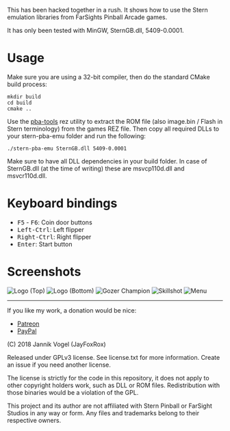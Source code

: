 This has been hacked together in a rush.
It shows how to use the Stern emulation libraries from FarSights Pinball Arcade games.

It has only been tested with MinGW, SternGB.dll, 5409-0.0001.

# Usage

Make sure you are using a 32-bit compiler, then do the standard CMake build process:

```
mkdir build
cd build
cmake ..
```

Use the [pba-tools](https://github.com/JayFoxRox/pba-tools) rez utility to extract the ROM file (also image.bin / Flash in Stern terminology) from the games REZ file.
Then copy all required DLLs to your stern-pba-emu folder and run the following:

```
./stern-pba-emu SternGB.dll 5409-0.0001
```

Make sure to have all DLL dependencies in your build folder. In case of SternGB.dll (at the time of writing) these are msvcp110d.dll and msvcr110d.dll.

# Keyboard bindings

* <kbd>F5</kbd> - <kbd>F6</kbd>: Coin door buttons
* <kbd>Left-Ctrl</kbd>: Left flipper
* <kbd>Right-Ctrl</kbd>: Right flipper
* <kbd>Enter</kbd>: Start button

# Screenshots

![Logo (Top)](https://i.imgur.com/Zp1Xv8I.png)
![Logo (Bottom)](https://i.imgur.com/FGLctcq.png)
![Gozer Champion](https://i.imgur.com/3MWy8g3.png)
![Skillshot](https://i.imgur.com/mO4MLgm.png)
![Menu](https://i.imgur.com/FxUnybF.png)

---

If you like my work, a donation would be nice:

* [Patreon](https://www.patreon.com/jayfoxrox)
* [PayPal](https://www.paypal.com/cgi-bin/webscr?cmd=_donations&business=x1f3o3x7x%40googlemail%2ecom&lc=GB&item_name=Jannik%20Vogel%20%28JayFoxRox%29&no_note=0&currency_code=USD&bn=PP%2dDonationsBF%3abtn_donateCC_LG%2egif%3aNonHostedGuest)


(C) 2018 Jannik Vogel (JayFoxRox)

Released under GPLv3 license.
See license.txt for more information.
Create an issue if you need another license.

The license is strictly for the code in this repository, it does not apply to other copyright holders work, such as DLL or ROM files.
Redistribution with those binaries would be a violation of the GPL.

This project and its author are not affiliated with Stern Pinball or FarSight Studios in any way or form.
Any files and trademarks belong to their respective owners.
